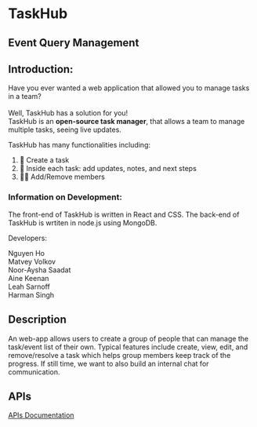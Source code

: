 # TaskHub
## Event Query Management

## Introduction:

Have you ever wanted a web application that allowed you to manage tasks in a team? <br>
 <br>
Well, TaskHub has a solution for you!  <br>
TaskHub is an **open-source task manager**, that allows a team to manage multiple tasks, seeing live updates. <br>

TaskHub has many functionalities including: 

1. :link: Create a task 
2. :bookmark: Inside each task: add updates, notes, and next steps
3. :teacher: Add/Remove members



### Information on Development: 

The front-end of TaskHub is written in React and CSS. 
The back-end of TaskHub is wrtiten in node.js using MongoDB.

Developers:

Nguyen Ho <br>
Matvey Volkov <br>
Noor-Aysha Saadat <br>
Aine Keenan <br>
Leah Sarnoff <br>
Harman Singh <br>


## Description
An web-app allows users to create a group of people that can manage the task/event list of their own. Typical features include create, view, edit, and remove/resolve a task which helps group members keep track of the progress. If still time, we want to also build an internal chat for communication.

## APIs
[APIs Documentation](https://acoustic-desert-7b9.notion.site/APIs-Documentations-85fe998c9dcd44f680e68a4c066e5b16)
